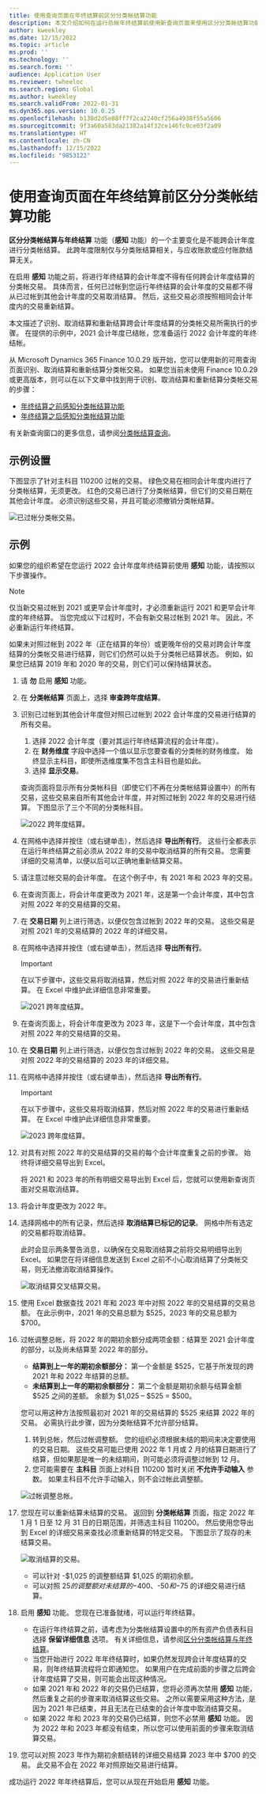 ```yaml
---
title: 使用查询页面在年终结算前区分分类帐结算功能
description: 本文介绍如何在运行总帐年终结算前使用新查询页面来使用区分分类帐结算功能。
author: kweekley
ms.date: 12/15/2022
ms.topic: article
ms.prod: ''
ms.technology: ''
ms.search.form: ''
audience: Application User
ms.reviewer: twheeloc
ms.search.region: Global
ms.author: kweekley
ms.search.validFrom: 2022-01-31
ms.dyn365.ops.version: 10.0.25
ms.openlocfilehash: b138d2d5e88ff7f2ca2240cf256a4938f55a5606
ms.sourcegitcommit: 9f3a60a583da21382a14f32ce146fc9ce03f2a09
ms.translationtype: HT
ms.contentlocale: zh-CN
ms.lasthandoff: 12/15/2022
ms.locfileid: "9853122"
---
```

# <a name="awareness-between-ledger-settlement-feature-before-year-end-close-using-the-inquiry-page"></a>使用查询页面在年终结算前区分分类帐结算功能

**区分分类帐结算与年终结算** 功能（**感知** 功能）的一个主要变化是不能跨会计年度进行分类帐结算。 此跨年度限制仅与分类账结算相关，与应收账款或应付账款结算无关。

在启用 **感知** 功能之前，将进行年终结算的会计年度不得有任何跨会计年度结算的分类帐交易。 具体而言，任何已过帐到您运行年终结算的会计年度的交易都不得从已过帐到其他会计年度的交易取消结算。 然后，这些交易必须按照相同会计年度内的交易重新结算。

本文描述了识别、取消结算和重新结算跨会计年度结算的分类帐交易所需执行的步骤。 在提供的示例中，2021 会计年度已结帐，您准备运行 2022 会计年度的年终结帐。

从 Microsoft Dynamics 365 Finance 10.0.29 版开始，您可以使用新的可用查询页面识别、取消结算和重新结算分类帐交易。 如果您当前未使用 Finance 10.0.29 或更高版本，则可以在以下文章中找到用于识别、取消结算和重新结算分类帐交易的步骤：

- [年终结算之前感知分类帐结算功能](ledger-settle-yec.md)
- [年终结算之后感知分类帐结算功能](ledger-settle-yec-after.md)

有关新查询窗口的更多信息，请参阅[分类帐结算查询](ledger-settlement-inquiry.md)。 

## <a name="example-setup"></a>示例设置

下图显示了针对主科目 110200 过帐的交易。 绿色交易在相同会计年度内进行了分类帐结算，无须更改。 红色的交易已进行了分类帐结算，但它们的交易日期在其他会计年度。 必须识别这些交易，并且可能必须撤销分类帐结算。

![已过帐分类帐交易。](./media/ledgersettlement.png)

## <a name="example"></a>示例

如果您的组织希望在您运行 2022 会计年度年终结算前使用 **感知** 功能，请按照以下步骤操作。

> [!NOTE]
> 仅当新交易过帐到 2021 或更早会计年度时，才必须重新运行 2021 和更早会计年度的年终结算。 当您完成以下过程时，不会有新交易过帐到 2021 年。 因此，不必重新运行年终结算。
>
> 如果未对照过帐到 2022 年（正在结算的年份）或更晚年份的交易对跨会计年度结算的分类帐交易进行结算，则它们仍然可以处于分类帐已结算状态。 例如，如果您已结算 2019 年和 2020 年的交易，则它们可以保持结算状态。

1. 请 **勿** 启用 **感知** 功能。
2. 在 **分类帐结算** 页面上，选择 **审查跨年度结算**。
3. 识别已过帐到其他会计年度但对照已过帐到 2022 会计年度的交易进行结算的所有交易。

    1. 选择 2022 会计年度（要对其运行年终结算流程的会计年度）。
    2. 在 **财务维度** 字段中选择一个值以显示您要查看的分类帐的财务维度。 始终显示主科目，即使所选维度集不包含主科目也是如此。
    3. 选择 **显示交易**。

    查询页面将显示所有分类帐科目（即使它们不再在分类帐结算设置中）的所有交易，这些交易来自所有其他会计年度，并对照过帐到 2022 年的交易进行结算。 下图显示了三个不同的分类帐科目。

    ![2022 跨年度结算。](./media/review-cross-year.png)

3. 在网格中选择并按住（或右键单击），然后选择 **导出所有行**。 这些行全都表示在运行年终结算之前必须从 2022 年的交易中取消结算的所有交易。 您需要详细的交易清单，以便以后可以正确地重新结算交易。
4. 请注意过帐交易的会计年度。 在这个例子中，有 2021 年和 2023 年的交易。
5. 在查询页面上，将会计年度更改为 2021 年，这是第一个会计年度，其中包含对照 2022 年的交易结算的交易。
6. 在 **交易日期** 列上进行筛选，以便仅包含过帐到 2022 年的交易。 这些交易是对照 2021 年的交易结算的 2022 年的详细交易。
7. 在网格中选择并按住（或右键单击），然后选择 **导出所有行**。

    > [!IMPORTANT]
    > 在以下步骤中，这些交易将取消结算，然后对照 2022 年的交易进行重新结算。 在 Excel 中维护此详细信息非常重要。

    ![2021 跨年度结算。](./media/review-cross-year.png)

8. 在查询页面上，将会计年度更改为 2023 年，这是下一个会计年度，其中包含对照 2022 年的交易结算的交易。 
9. 在 **交易日期** 列上进行筛选，以便仅包含过帐到 2022 年的交易。 这些交易是对照 2022 年的交易结算的 2023 年的详细交易。 
10. 在网格中选择并按住（或右键单击），然后选择 **导出所有行**。

    > [!IMPORTANT]
    > 在以下步骤中，这些交易将取消结算，然后对照 2022 年的交易进行重新结算。 在 Excel 中维护此详细信息非常重要。

    ![2023 跨年度结算。](./media/filter-transactions.png)

11. 对具有对照 2022 年的交易结算的交易的每个会计年度重复之前的步骤。 始终将详细交易导出到 Excel。

    将 2021 和 2023 年的所有明细交易导出到 Excel 后，您就可以使用新查询页面对交易取消结算。

12. 将会计年度更改为 2022 年。
13. 选择网格中的所有记录，然后选择 **取消结算已标记的记录**。 网格中所有选定的交易都将取消结算。

    此时会显示两条警告消息，以确保在交易取消结算之前将交易明细导出到 Excel。 如果您在将详细信息发送到 Excel 之前不小心取消结算了分类帐交易，则无法撤消取消结算操作。

    ![取消结算交叉结算交易。](./media/revert-unsettle.png)

14. 使用 Excel 数据查找 2021 年和 2023 年中对照 2022 年的交易结算的交易总额。 在此示例中，2021 年的交易总额为 $525，2023 年的交易总额为 $700。
15. 过帐调整总帐，将 2022 年的期初余额分成两项金额：结算至 2021 会计年度的部分，以及尚未结算至 2022 年的部分。

    - **结算到上一年的期初余额部分：** 第一个金额是 $525，它基于所发现的跨 2021 年和 2022 年结算的总额。
    - **未结算到上一年的期初余额部分：** 第二个金额是期初余额与结算金额 $525 之间的差额。 余额为 $1,025 – $525 = $500。

    您可以用这种方法按照最初对 2021 年的交易结算的 $525 来结算 2022 年的交易。 必需执行此步骤，因为分类帐结算不允许部分结算。

    1. 转到总帐，然后过帐调整额。 您的组织必须根据未结的期间来决定要使用的交易日期。 这些交易可能已使用 2022 年 1 月或 2 月的结算日期进行了结算，但如果那是唯一的未结期间，则可能必须将调整过帐到 12 月。
    2. 您可能需要在 **主科目** 页面上对科目 110200 暂时关闭 **不允许手动输入** 参数。 如果主科目不允许手动输入，则不会过帐此调整额。

    ![过帐调整总帐。](./media/not-post.png)

16. 您现在可以重新结算未结算的交易。 返回到 **分类帐结算** 页面，指定 2022 年 1 月 1 日至 12 月 31 日的日期范围，并筛选主科目 110200。 然后使用您导出到 Excel 的详细交易来查找必须重新结算的特定交易。 下图显示了现存的未结算交易。

    ![取消结算的交易。](./media/updated-unsettled.png)

    - 可以针对 -$1,025 的调整额结算 $1,025 的期初余额。
    - 可以对照 $25 的调整额对未结算的 -$400、-$50 和 -$75 的详细交易进行结算。

17. 启用 **感知** 功能。 您现在已准备就绪，可以运行年终结算。

    - 在运行年终结算之前，请考虑为分类帐结算设置中的所有资产负债表科目选择 **保留详细信息** 选项。 有关详细信息，请参阅[区分分类帐结算与年终结算](awareness-between-ledger-settlement-year-end-close.md)。
    - 当您开始进行 2022 年年终结算时，如果仍然发现跨会计年度结算的交易，则年终结算流程将立即通知您。 如果用户在完成前面的步骤之后跨会计年度结算了交易，则可能会出现这种情况。
    - 如果 2021 年和 2022 年的交易仍已结算，您将必须再次禁用 **感知** 功能，然后重复之前的步骤来取消结算这些交易。 之所以需要采用这种方法，是因为 2021 年已结束，并且无法在已结束的会计年度中取消结算交易。
    - 如果 2022 年和 2023 年的交易仍已结算，则您不必禁用 **感知** 功能。 因为 2022 年和 2023 年都没有结束，所以您可以使用前面的步骤来取消结算交易。

18. 您可以对照 2023 年作为期初余额结转的详细交易结算 2023 年中 $700 的交易。 此交易不会在 2022 年对照原始交易进行结算。

成功运行 2022 年年终结算后，您可以从现在开始启用 **感知** 功能。
